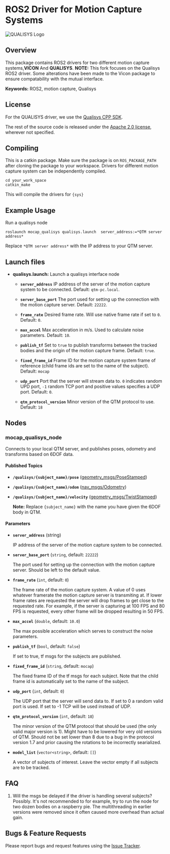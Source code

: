 # ROS2 Driver for Motion Capture Systems
![QUALISYS Logo](https://cdn-content.qualisys.com/2021/01/qualisys-logo-530x.png)


## Overview
This package contains ROS2 drivers for two different motion capture systems,**VICON** And **QUALISYS**.
**NOTE:** This fork focuses on the Qualisys ROS2 driver. Some alterations have been made to the Vicon package to ensure compatability with the mutual interface.

**Keywords:** ROS2, motion capture, Qualisys

## License
For the QUALISYS driver, we use the [Qualisys CPP SDK](https://github.com/qualisys/qualisys_cpp_sdk).

The rest of the source code is released under the [Apache 2.0 license](LICENSE), wherever not specified.

## Compiling
This is a catkin package. Make sure the package is on `ROS_PACKAGE_PATH` after cloning the package to your workspace. Drivers for different motion capture system can be independently compiled.

```
cd your_work_space
catkin_make
```

This will compile the drivers for `{sys}`

## Example Usage

Run a qualisys node

	roslaunch mocap_qualisys qualisys.launch  server_address:=*QTM server address*

Replace `*QTM server address*` with the IP address to your QTM server.

## Launch files

* **qualisys.launch:** Launch a qualisys interface node

     - **`server_address`** IP address of the server of the motion capture system to be connected. Default: `qtm-pc.local`.

     - **`server_base_port`** The port used for setting up the connection with the motion capture server. Default: `22222`.

     - **`frame_rate`** Desired frame rate. Will use native frame rate if set to `0`. Default: `0`.

     - **`max_accel`** Max acceleration in m/s. Used to calculate noise parameters. Default: `10`.

     - **`publish_tf`** Set to `true` to publish transforms between the tracked bodies and the origin of the motion capture frame. Default: `true`.

     - **`fixed_frame_id`** Frame ID for the motion capture system frame of reference (child frame ids are set to the name of the subject). Default: `mocap`

     - **`udp_port`** Port that the server will stream data to. `0` indicates random UPD port, `-1` random TCP port and positive values specifies a UDP port.  Default: `0`.

     - **`qtm_protocol_version`** Minor version of the QTM protocol to use. Default: `18`

## Nodes

### mocap_qualisys_node

Connects to your local QTM server, and publishes poses, odometry and transforms based on 6DOF data.

#### Published Topics

* **`/qualisys/{subject_name}/pose`** ([geometry_msgs/PoseStamped])

* **`/qualisys/{subject_name}/odom`** ([nav_msgs/Odometry])

* **`/qualisys/{subject_name}/velocity`** ([geometry_msgs/TwistStamped])

   __Note:__ Replace `{subject_name}` with the name you have given the 6DOF body in QTM.

#### Parameters

* **`server_address`** (string)

   IP address of the server of the motion capture system to be connected.

* **`server_base_port`** (`string`, default: `22222`)

   The port used for setting up the connection with the motion capture server.
   Should be left to the default value.

* **`frame_rate`** (`int`, default: `0`)

   The frame rate of the motion capture system.
   A value of 0 uses whatever framerate the motion capture server is transmiting at.
   If lower frame rates are requested the server will drop frames to get close to the requested rate.
   For example, if the server is capturing at 100 FPS and 80 FPS is requested, every other frame will be dropped resulting in 50 FPS.

* **`max_accel`** (`double`, default: `10.0`)

   The max possible acceleration which serves to construct the noise parameters.

* **`publish_tf`** (`bool`, default: `false`)

   If set to true, tf msgs for the subjects are published.

* **`fixed_frame_id`** (`string`, default: `mocap`)

   The fixed frame ID of the tf msgs for each subject. Note that the child frame id is automatically set to the name of the subject.

* **`udp_port`** (`int`, default: `0`)

   The UDP port that the server will send data to. If set to 0 a random valid port is used. If set to -1
TCP will be used instead of UDP.

* **`qtm_protocol_version`** (`int`, default: `18`)

   The minor version of the QTM protocol that should be used (the only valid major version is 1).
   Might have to be lowered for very old versions of QTM.
   Should not be set lower than 8 due to a bug in the protocol version 1.7 and prior causing the rotations to be incorrectly searialized.

* **`model_list`** (`vector<string>`, default: `[]`)

   A vector of subjects of interest. Leave the vector empty if all subjects are to be tracked.

## FAQ

1. Will the msgs be delayed if the driver is handling several subjects?
   Possibly. It's not recommended to for example, try to run the node for two dozen bodies on a raspberry pie.
   The multithreading in earlier versions were removed since it often caused more overhead than actual gain.

## Bugs & Feature Requests

Please report bugs and request features using the [Issue Tracker](https://github.com/KTH-SML/motion_capture_system/issues).

[geometry_msgs/PoseStamped]: http://docs.ros.org/api/geometry_msgs/html/msg/PoseStamped.html
[nav_msgs/Odometry]: http://docs.ros.org/api/nav_msgs/html/msg/Odometry.html
[geometry_msgs/TwistStamped]: http://docs.ros.org/api/geometry_msgs/html/msg/TwistStamped.html
